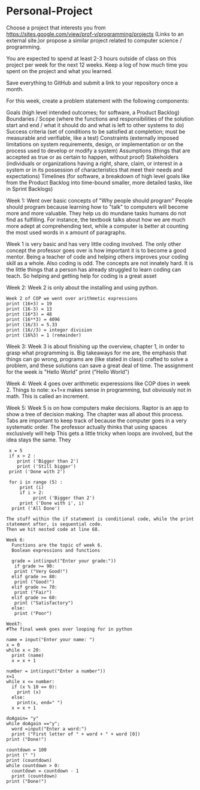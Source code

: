 # Personal-Project
Choose a project that interests you from https://sites.google.com/view/prof-v/programming/projects  (Links to an external site.)or propose a similar project related to computer science / programming. 

You are expected to spend at least 2-3 hours outside of class on this project per week for the next 12 weeks. Keep a log of how much time you spent on the project and what you learned. 

Save everything to GitHub and submit a link to your repository once a month.

For this week, create a problem statement with the following components:

Goals (high level intended outcomes; for software, a Product Backlog)
Boundaries / Scope (where the functions and responsibilities of the solution start and end / what it should do and what is left to other systems to do)
Success criteria (set of conditions to be satisfied at completion; must be measurable and verifiable, like a test)
Constraints (externally imposed limitations on system requirements, design, or implementation or on the process used to develop or modify a system)
Assumptions (things that are accepted as true or as certain to happen, without proof)
Stakeholders (individuals or organizations having a right, share, claim, or interest in a system or in its possession of characteristics that meet their needs and expectations)
Timelines (for software, a breakdown of high level goals like from the Product Backlog into time-bound smaller, more detailed tasks, like in Sprint Backlogs)


Week 1:
  Went over basic concepts of "Why people should program"
    People should program because learning how to "talk" to computers will become more and more valuable. They help us do
    mundane tasks humans do not find as fulfilling. For instance, the textbook talks about how we are much more adept at
    comprehending text, while a computer is better at counting the most used words in x amount of paragraphs.
   
  Week 1 is very basic and has very little coding involved. The only other concept the professor goes over is how important
  it is to become a good mentor. Being a teacher of code and helping others improves your coding skill as a whole. Also coding
  is odd. The concepts are not innately hard. It is the little things that a person has already struggled to learn coding
  can teach. So helping and getting help for coding is a great asset
  
  Week 2:
    Week 2 is only about the installing and using python. 
    
    Week 2 of COP we went over arithmetic expressions
    print (16+3) = 19
    print (16-3) = 13
    print (16*3) = 48
    print (16**3) = 4096
    print (16/3) = 5.33
    print (16//3) = integor division
    print (16%3) = 1 (remainder)
    
   Week 3:
    Week 3 is about finishing up the overview, chapter 1, in order to grasp what programming is. Big takeaways for me are,
    the emphasis that things can go wrong, programs are (like stated in class) crafted to solve a problem, and these solutions
    can save a great deal of time.
    The assignment for the week is "Hello World"
    print ("Hello World")
    
   Week 4:
    Week 4 goes over arithmetic experessions like COP does in week 2. 
    Things to note:
      x+1=x makes sense in programming, but obviously not in math. This is called an increment.
      
   Week 5:
    Week 5 is on how computers make decisions.
    Raptor is an app to show a tree of decision making. The chapter was all about this process. Tabs are important to keep track
    of because the computer goes in a very systematic order. The professor actually thinks that using spaces exclusively will help
    This gets a little tricky when loops are involved, but the idea stays the same. They 
   
     x = 5
     if x > 2 :
        print ('Bigger than 2')
        print ('Still bigger')
     print ('Done with 2')

     for i in range (5) :
         print (i)
         if i > 2:
              print ('Bigger than 2')
         print ('Done with i', i)
      print ('All Done')
    
    The stuff within the if statement is conditional code, while the print statement after, is sequential code.
    Then we hit nested code at line 68. 
    
    Week 6:
      Functions are the topic of week 6. 
      Boolean expressions and functions
     
      grade = int(input("Enter your grade:"))
       if grade >= 90:
       print ("Very Good!")
      elif grade >= 80:
       print ("Good!")
      elif grade >= 70:
       print ("Fair")
      elif grade >= 60:
       print ("Satisfactory")
      else:
       print ("Poor")
    
    Week7:
    #The final week goes over looping for in python

    name = input("Enter your name: ")
    x = 0
    while x < 20:
      print (name)
      x = x + 1
      
    number = int(input("Enter a number"))
    x=1
    while x <= number:
      if (x % 10 == 0):
        print (x)
      else:
        print(x, end=" ")
      x = x + 1
      
    doAgain= "y"
    while doAgain =="y";
      word =input("Enter a word:")
      print ("First letter of " + word + " + word [0])
    print ("Done!")
      
    countdown = 100
    print (" ")
    print (countdown)
    while countdown > 0:
      countdown = countdown - 1
      print (countdown)
    print ("Done!")
    
    
   
  
